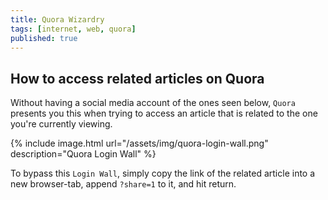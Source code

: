 ```yaml
---
title: Quora Wizardry
tags: [internet, web, quora]
published: true
---
```

## How to access related articles on Quora

Without having a social media account of the ones seen below, `Quora` presents you this when trying to access an article that is related to the one you're currently viewing.

{% include image.html url="/assets/img/quora-login-wall.png" description="Quora Login Wall" %}

To bypass this `Login Wall`, simply copy the link of the related article into a new browser-tab, append `?share=1` to it, and hit return.
